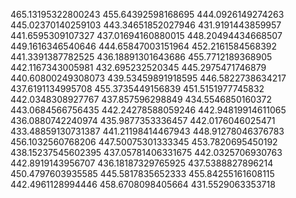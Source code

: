 465.13195322800243
455.64392598168695
444.0926149274263
445.02370140259103
443.34651852027946
431.9191443859957
441.6595309107327
437.01694160880015
448.20494434668507
449.1616346540646
444.65847003151964
452.2161584568392
441.3391387782525
436.18891301643686
455.7712189368905
442.1167343005981
432.695232520345
445.2975471746879
440.60800249308073
439.53459891918595
446.5822738634217
437.6191134995708
455.3735449156839
451.5151977745832
442.0348308927767
437.857596298849
434.5546850160372
443.0684566756435
442.24278588059246
442.94819914611065
436.0880742240974
435.9877353336457
442.0176046025471
433.48859130731387
441.21198414467943
448.91278046376783
456.1032560768206
447.50075301333345
453.7820695450192
438.15237545602395
437.05781406331675
442.0325706930763
442.8919143956707
436.18187329765925
437.5388827896214
450.4797603935585
445.5817835652333
455.84255161608115
442.4961128994446
458.6708098405664
431.5529063353718